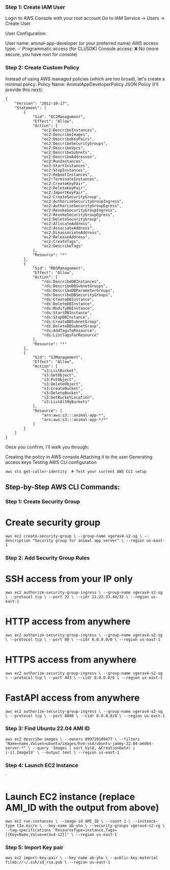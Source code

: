 ### Step 1: Create IAM User

Login to AWS Console with your root account
Go to IAM Service → Users → Create User

User Configuration:

User name: animal-app-developer (or your preferred name)
AWS access type: ✅ Programmatic access (for CLI/SDK)
Console access: ❌ No (more secure, you have root for console)

### Step 2: Create Custom Policy
Instead of using AWS managed policies (which are too broad), let's create a minimal policy:
Policy Name: AnimalAppDeveloperPolicy
JSON Policy (I'll provide this next):

```
{
    "Version": "2012-10-17",
    "Statement": [
        {
            "Sid": "EC2Management",
            "Effect": "Allow",
            "Action": [
                "ec2:DescribeInstances",
                "ec2:DescribeImages",
                "ec2:DescribeKeyPairs",
                "ec2:DescribeSecurityGroups",
                "ec2:DescribeVpcs",
                "ec2:DescribeSubnets",
                "ec2:DescribeAddresses",
                "ec2:RunInstances",
                "ec2:StartInstances",
                "ec2:StopInstances",
                "ec2:RebootInstances",
                "ec2:TerminateInstances",
                "ec2:CreateKeyPair",
                "ec2:DeleteKeyPair",
                "ec2:ImportKeyPair",
                "ec2:CreateSecurityGroup",
                "ec2:AuthorizeSecurityGroupIngress",
                "ec2:AuthorizeSecurityGroupEgress",
                "ec2:RevokeSecurityGroupIngress",
                "ec2:RevokeSecurityGroupEgress",
                "ec2:DeleteSecurityGroup",
                "ec2:AllocateAddress",
                "ec2:AssociateAddress",
                "ec2:DisassociateAddress",
                "ec2:ReleaseAddress",
                "ec2:CreateTags",
                "ec2:DescribeTags"
            ],
            "Resource": "*"
        },
        {
            "Sid": "RDSManagement",
            "Effect": "Allow",
            "Action": [
                "rds:DescribeDBInstances",
                "rds:DescribeDBSubnetGroups",
                "rds:DescribeDBParameterGroups",
                "rds:DescribeDBSecurityGroups",
                "rds:CreateDBInstance",
                "rds:DeleteDBInstance",
                "rds:ModifyDBInstance",
                "rds:StartDBInstance",
                "rds:StopDBInstance",
                "rds:CreateDBSubnetGroup",
                "rds:DeleteDBSubnetGroup",
                "rds:AddTagsToResource",
                "rds:ListTagsForResource"
            ],
            "Resource": "*"
        },
        {
            "Sid": "S3Management",
            "Effect": "Allow",
            "Action": [
                "s3:ListBucket",
                "s3:GetObject",
                "s3:PutObject",
                "s3:DeleteObject",
                "s3:CreateBucket",
                "s3:DeleteBucket",
                "s3:GetBucketLocation",
                "s3:ListAllMyBuckets"
            ],
            "Resource": [
                "arn:aws:s3:::animal-app-*",
                "arn:aws:s3:::animal-app-*/*"
            ]
        }
    ]
}
```

Once you confirm, I'll walk you through:

Creating the policy in AWS console
Attaching it to the user
Generating access keys
Testing AWS CLI configuration

`
aws sts get-caller-identity  # Test your current AWS CLI setup
`

## Step-by-Step AWS CLI Commands:
### Step 1: Create Security Group

# Create security group
`aws ec2 create-security-group \
    --group-name vgerav4-s2-sg \
    --description "Security group for animal app server" \
    --region us-east-1`    

### Step 2: Add Security Group Rules


# SSH access from your IP only
`aws ec2 authorize-security-group-ingress \
    --group-name vgerav4-s2-sg \
    --protocol tcp \
    --port 22 \
    --cidr 11.22.33.44/32 \
    --region us-east-1`

# HTTP access from anywhere
`aws ec2 authorize-security-group-ingress \
    --group-name vgerav4-s2-sg \
    --protocol tcp \
    --port 80 \
    --cidr 0.0.0.0/0 \
    --region us-east-1`

# HTTPS access from anywhere  
`aws ec2 authorize-security-group-ingress \
    --group-name vgerav4-s2-sg \
    --protocol tcp \
    --port 443 \
    --cidr 0.0.0.0/0 \
    --region us-east-1`

# FastAPI access from anywhere
`aws ec2 authorize-security-group-ingress \
    --group-name vgerav4-s2-sg \
    --protocol tcp \
    --port 8000 \
    --cidr 0.0.0.0/0 \
    --region us-east-1`
### Step 3: Find Ubuntu 22.04 AMI ID

`aws ec2 describe-images \
    --owners 099720109477 \
    --filters "Name=name,Values=ubuntu/images/hvm-ssd/ubuntu-jammy-22.04-amd64-server-*" \
    --query 'Images | sort_by(@, &CreationDate) | [-1].ImageId' \
    --output text \
    --region us-east-1`

### Step 4: Launch EC2 Instance
`
# Launch EC2 instance (replace AMI_ID with the output from above)
`aws ec2 run-instances \
    --image-id AMI_ID \
    --count 1 \
    --instance-type t3a.micro \
    --key-name ab-yho \
    --security-groups vgerav4-s2-sg \
    --tag-specifications 'ResourceType=instance,Tags=[{Key=Name,Value=erav4-s2}]' \
    --region us-east-1`

### Step 5: Import Key pair

`aws ec2 import-key-pair \
    --key-name ab-yho \
    --public-key-material fileb://~/.ssh/id_rsa.pub \
    --region us-east-1`


